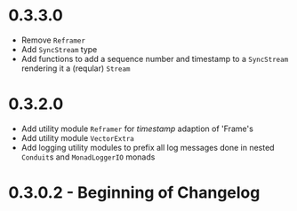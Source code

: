 # 0.3.3.0

* Remove `Reframer`
* Add `SyncStream` type
* Add functions to add a sequence number and timestamp to a `SyncStream`
  rendering it a (reqular) `Stream`

# 0.3.2.0

* Add utility module `Reframer` for _timestamp_ adaption of 'Frame's
* Add utility module `VectorExtra`
* Add logging utility modules to prefix all log messages done in nested
  `Conduit`s and `MonadLoggerIO` monads    

# 0.3.0.2 - Beginning of Changelog
